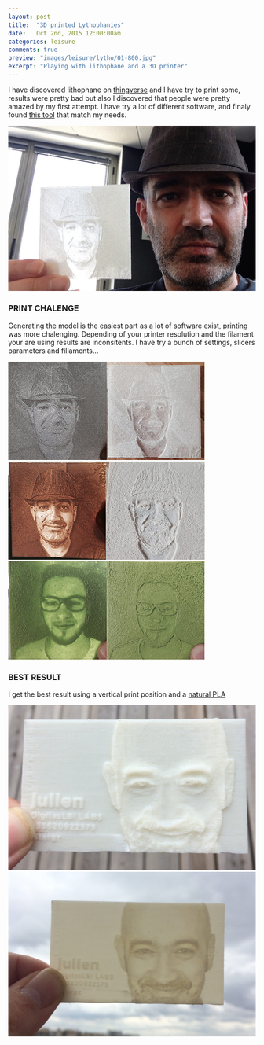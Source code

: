 ```yaml
---
layout: post
title:  "3D printed Lythophanies"
date: 	Oct 2nd, 2015 12:00:00am
categories: leisure
comments: true
preview: "images/leisure/lytho/01-800.jpg"
excerpt: "Playing with lithophane and a 3D printer"
---
```


I have discovered lithophane on [thingverse](http://www.thingiverse.com/thing:74322) and I have try to print some, results were pretty bad but also I discovered that people were pretty amazed by my first attempt.
I have try a lot of different software, and finaly found [this tool](http://3dp.rocks/lithophane/) that match my needs.

![Lythophanie](/images/leisure/lytho/poc.jpg)

### PRINT CHALENGE

Generating the model is the easiest part as a lot of software exist, printing was more chalenging. Depending of your printer resolution and the filament your are using results are inconsitents.
I have try a bunch of settings, slicers parameters and fillaments...



<div class="uk-grid" data-uk-grid-margin="">
    <div class="uk-width-large-1-3 uk-width-medium-1-2 uk-width-small-1-1">
         <img src="/images/leisure/lytho/exp0.jpg" class="uk-responsive-width">
    </div>
    <div class="uk-width-large-1-3 uk-width-medium-1-2 uk-width-small-1-1">
         <img src="/images/leisure/lytho/exp1.jpg" class="uk-responsive-width">
    </div>
    <div class="uk-width-large-1-3 uk-width-medium-1-2 uk-width-small-1-1">
         <img src="/images/leisure/lytho/exp2.jpg" class="uk-responsive-width">
    </div>
</div>



### BEST RESULT

I get the best result using a vertical print position and a [natural PLA](https://www.matterhackers.com/store/3d-printer-filament/175mm-pla-filament-natural-1-kg) 

<div class="uk-grid" data-uk-grid-margin="">
    <div class="uk-width-large-1-2 uk-width-medium-1-2 uk-width-small-1-1">
         <img src="/images/leisure/lytho/02.jpg" class="uk-responsive-width">
    </div>
    <div class="uk-width-large-1-2 uk-width-medium-1-2 uk-width-small-1-1">
         <img src="/images/leisure/lytho/01.jpg" class="uk-responsive-width">
    </div>
</div>








